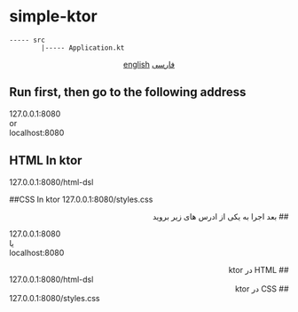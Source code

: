 # simple-ktor


```
----- src
        |----- Application.kt
```


<center> <a href="#english">english</a>    <a href="#fa">فارسی</a> </center>

## <div id="english" >Run first, then go to the following address </div>
127.0.0.1:8080
<br>
or
<br>
localhost:8080

## HTML In ktor
127.0.0.1:8080/html-dsl

##CSS In ktor
127.0.0.1:8080/styles.css

<div id="fa" dir="rtl">
## بعد اجرا به یکی از ادرس های زیر بروید 
</div>

127.0.0.1:8080
<br>
یا
<br>
localhost:8080

<div dir="rtl">
## HTML در ktor
</div>
127.0.0.1:8080/html-dsl

<div dir="rtl">
## CSS در ktor
</div>
127.0.0.1:8080/styles.css
